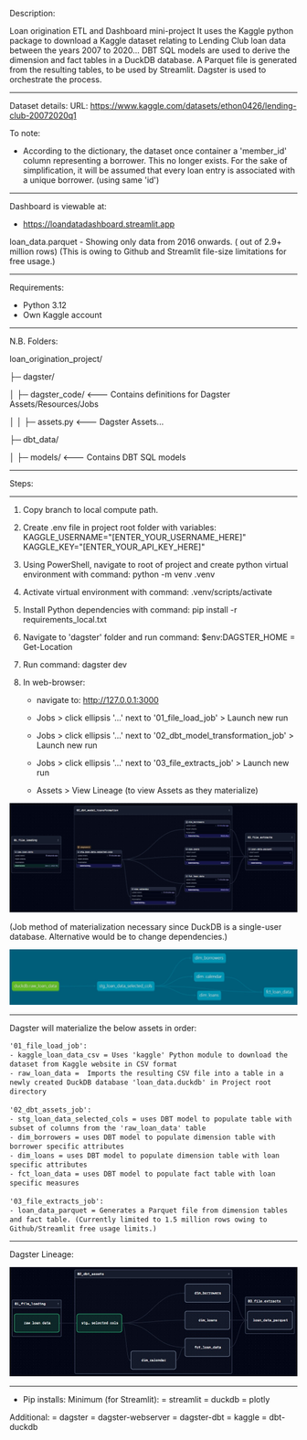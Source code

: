Description:

Loan origination ETL and Dashboard mini-project
It uses the Kaggle python package to download a Kaggle dataset relating to Lending Club loan data between the years 2007 to 2020...
DBT SQL models are used to derive the dimension and fact tables in a DuckDB database.
A Parquet file is generated from the resulting tables, to be used by Streamlit.
Dagster is used to orchestrate the process.

-----------

Dataset details:
URL: https://www.kaggle.com/datasets/ethon0426/lending-club-20072020q1

To note: 
- According to the dictionary, the dataset once container a 'member_id' column representing a borrower. This no longer exists. For the sake of simplification, it will be assumed that every loan entry is associated with a unique borrower. (using same 'id')


-----------

Dashboard is viewable at:
- https://loandatadashboard.streamlit.app

loan_data.parquet - Showing only data from 2016 onwards.
( out of 2.9+ million rows)
(This is owing to Github and Streamlit file-size limitations for free usage.)



-----------

Requirements:
- Python 3.12
- Own Kaggle account

-----------

N.B. Folders:

loan_origination_project/

├─ dagster/

│  ├─ dagster_code/     <--- Contains definitions for Dagster Assets/Resources/Jobs

│  │  ├─ assets.py      <--- Dagster Assets...

├─ dbt_data/

│  ├─ models/           <--- Contains DBT SQL models

-----------

Steps:

-----------

1) Copy branch to local compute path.

2) Create .env file in project root folder with variables:
    KAGGLE_USERNAME="[ENTER_YOUR_USERNAME_HERE]"
    KAGGLE_KEY="[ENTER_YOUR_API_KEY_HERE]"

2) Using PowerShell, navigate to root of project and create python virtual environment with command: python -m venv .venv

3) Activate virtual environment with command: .venv/scripts/activate

4) Install Python dependencies with command: pip install -r requirements_local.txt

5) Navigate to 'dagster' folder and run command: $env:DAGSTER_HOME = Get-Location

6) Run command: dagster dev

7) In web-browser:
    - navigate to: http://127.0.0.1:3000
    - Jobs > click ellipsis '...' next to '01_file_load_job' > Launch new run
    - Jobs > click ellipsis '...' next to '02_dbt_model_transformation_job' > Launch new run
    - Jobs > click ellipsis '...' next to '03_file_extracts_job' > Launch new run




    - Assets > View Lineage (to view Assets as they materialize)

![alt text](https://github.com/intrepidza/loan_data_project/blob/main/assets/assets_materializing.jpg?raw=true)


(Job method of materialization necessary since DuckDB is a single-user database. Alternative would be to change dependencies.)

![alt text](https://github.com/intrepidza/loan_data_project/blob/main/assets/dbt_lineage.jpg?raw=true)

-----------

Dagster will materialize the below assets in order:

    '01_file_load_job':
    - kaggle_loan_data_csv = Uses 'kaggle' Python module to download the dataset from Kaggle website in CSV format
    - raw_loan_data =  Imports the resulting CSV file into a table in a newly created DuckDB database 'loan_data.duckdb' in Project root directory
    
    '02_dbt_assets_job':
    - stg_loan_data_selected_cols = uses DBT model to populate table with subset of columns from the 'raw_loan_data' table
    - dim_borrowers = uses DBT model to populate dimension table with borrower specific attributes
    - dim_loans = uses DBT model to populate dimension table with loan specific attributes
    - fct_loan_data = uses DBT model to populate fact table with loan specific measures

    '03_file_extracts_job':
    - loan_data_parquet = Generates a Parquet file from dimension tables and fact table. (Currently limited to 1.5 million rows owing to Github/Streamlit free usage limits.)


-----------


Dagster Lineage:

![alt text](https://github.com/intrepidza/loan_data_project/blob/main/assets/dagster_lineage.jpg?raw=true)


-----------


- Pip installs:
Minimum (for Streamlit):
= streamlit
= duckdb
= plotly

Additional:
= dagster
= dagster-webserver
= dagster-dbt
= kaggle
= dbt-duckdb